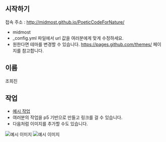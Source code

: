 ## 시작하기

접속 주소 : <http://midmost.github.io/PoeticCodeForNature/>
 * midmost
 * \_config.yml 파일에서 url 값을 여러분에게 맞게 수정하세요.
 * 원한다면 테마를 변경할 수 있습니다. <https://pages.github.com/themes/> 페이지를 참고합니다.


## 이름
조희진

## 작업
 * [예시 작업](https://editor.p5js.org/midmost44@gmail.com/sketches/FgHx1hfAA)
 * 여러분의 작업을 p5 기반으로 만들고 링크를 걸 수 있습니다.
 * 다음처럼 이미지를 추가할 수도 있습니다.

 ![예시 이미지](https://blog.naver.com/PostList.nhn?blogId=csoheon&widgetTypeCall=true&parentCategoryNo=26&directAccess=true#)
 ![예시 이미지](/Users/heejinjo/Documents/GitHub/PoeticCodeForNature/example/untitled.png)
